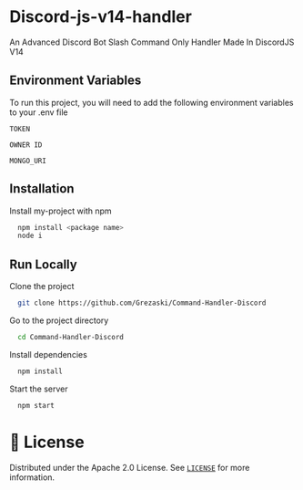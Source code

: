 # Discord-js-v14-handler

An Advanced Discord Bot Slash Command Only Handler Made In DiscordJS V14
  
## Environment Variables

To run this project, you will need to add the following environment variables to your .env file

`TOKEN`

`OWNER ID`

`MONGO_URI`

## Installation

Install my-project with npm

```bash
  npm install <package name>
  node i
```
    
## Run Locally

Clone the project

```bash
  git clone https://github.com/Grezaski/Command-Handler-Discord
```

Go to the project directory

```bash
  cd Command-Handler-Discord
```

Install dependencies

```bash
  npm install
```

Start the server

```bash
  npm start 
```

# 🔐 License

Distributed under the Apache 2.0 License. See [`LICENSE`](https://github.com/Grezaski/Command-Handler-Discord/blob/main/LICENSE) for more information.
